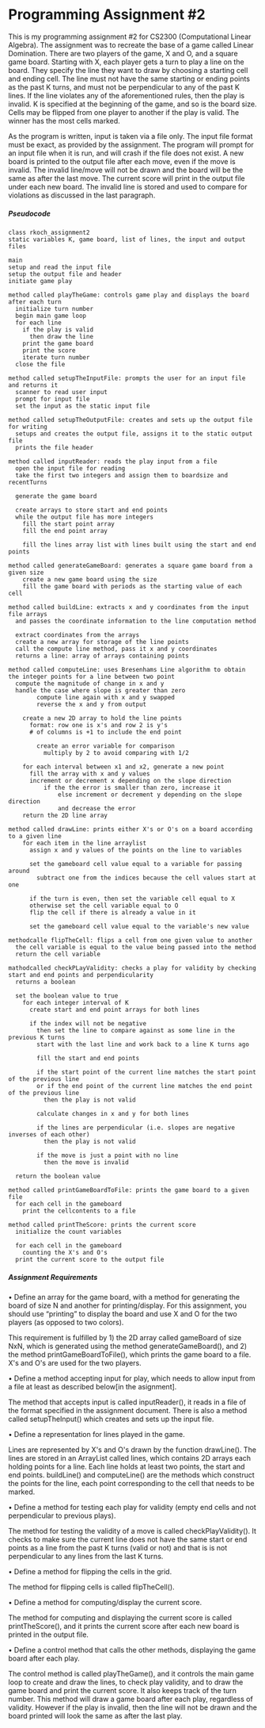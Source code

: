 <h1>Programming Assignment #2</h1>
<p>This is my programming assignment #2 for CS2300 (Computational Linear Algebra). The assignment was to recreate the base of a 
  game called Linear Domination. There are two players of the game, X and O, and a square game board. Starting with X, each player
  gets a turn to play a line on the board. They specify the line they want to draw by choosing a starting cell and ending cell. 
  The line must not have the same starting or ending points as the past K turns, and must not be perpendicular to any of the past
  K lines. If the line violates any of the aforementioned rules, then the play is invalid. K is specified at the beginning of the 
  game, and so is the board size. Cells may be flipped from one player to another if the play is valid. The winner has the most cells
  marked. </p>

<p> As the program is written, input is taken via a file only. The input file format must be exact, as provided by the assignment. The program 
  will prompt for an input file when it is run, and will crash if the file does not exist. A new board is printed to the output file after each 
  move, even if the move is invalid. The invalid line/move will not be drawn and the board will be the same as after the last move. The current 
  score will print in the output file under each new board. The invalid line is stored and used to compare for violations as discussed in the 
  last paragraph.</p>
  
 <h5>Pseudocode</h5>
 
    class rkoch_assignment2
    static variables K, game board, list of lines, the input and output files

    main
    setup and read the input file
    setup the output file and header
    initiate game play

    method called playTheGame: controls game play and displays the board after each turn
      initialize turn number
      begin main game loop
      for each line
        if the play is valid
          then draw the line
        print the game board
        print the score
        iterate turn number
      close the file

    method called setupTheInputFile: prompts the user for an input file and returns it
      scanner to read user input
      prompt for input file
      set the input as the static input file

    method called setupTheOutputFile: creates and sets up the output file for writing
      setups and creates the output file, assigns it to the static output file
      prints the file header

    method called inputReader: reads the play input from a file
      open the input file for reading
      take the first two integers and assign them to boardsize and recentTurns

      generate the game board

      create arrays to store start and end points
      while the output file has more integers
        fill the start point array
        fill the end point array

        fill the lines array list with lines built using the start and end points

    method called generateGameBoard: generates a square game board from a given size
        create a new game board using the size
        fill the game board with periods as the starting value of each cell

    method called buildLine: extracts x and y coordinates from the input file arrays 
      and passes the coordinate information to the line computation method

      extract coordinates from the arrays
      create a new array for storage of the line points
      call the compute line method, pass it x and y coordinates
      returns a line: array of arrays containing points

    method called computeLine: uses Bresenhams Line algorithm to obtain the integer points for a line between two point
      compute the magnitude of change in x and y
      handle the case where slope is greater than zero 
            compute line again with x and y swapped
            reverse the x and y from output

        create a new 2D array to hold the line points
          format: row one is x's and row 2 is y's
          # of columns is +1 to include the end point

            create an error variable for comparison
              multiply by 2 to avoid comparing with 1/2

        for each interval between x1 and x2, generate a new point
          fill the array with x and y values
          increment or decrement x depending on the slope direction
              if the the error is smaller than zero, increase it
                  else increment or decrement y depending on the slope direction
                  and decrease the error
        return the 2D line array

    method called drawLine: prints either X's or O's on a board according to a given line
        for each item in the line arraylist
          assign x and y values of the points on the line to variables

          set the gameboard cell value equal to a variable for passing around
            subtract one from the indices because the cell values start at one

          if the turn is even, then set the variable cell equal to X
          otherwise set the cell variable equal to O
          flip the cell if there is already a value in it

          set the gameboard cell value equal to the variable's new value

    methodcalle flipTheCell: flips a cell from one given value to another
      the cell variable is equal to the value being passed into the method
      return the cell variable

    mathodcalled checkPLayValidity: checks a play for validity by checking start and end points and perpendicularity
      returns a boolean

      set the boolean value to true
        for each integer interval of K
          create start and end point arrays for both lines

          if the index will not be negative
            then set the line to compare against as some line in the previous K turns
            start with the last line and work back to a line K turns ago

            fill the start and end points

            if the start point of the current line matches the start point of the previous line
            or if the end point of the current line matches the end point of the previous line
              then the play is not valid

            calculate changes in x and y for both lines

            if the lines are perpendicular (i.e. slopes are negative inverses of each other)
              then the play is not valid

            if the move is just a point with no line
              then the move is invalid

      return the boolean value

    method called printGameBoardToFile: prints the game board to a given file
      for each cell in the gameboard
        print the cellcontents to a file

    method called printTheScore: prints the current score
      initialize the count variables

      for each cell in the gameboard
        counting the X's and O's
      print the current score to the output file
    
<h5> Assignment Requirements </h5>
<p> • Define an array for the game board, with a method for generating the board of size N and another for printing/display. 
  For this assignment, you should use “printing” to display the board and use X and O for the two players (as opposed to two colors).
  
  This requirement is fulfilled by 1) the 2D array called gameBoard of size NxN, which is generated using the method generateGameBoard(), and
  2) the method printGameBoardToFile(), which prints the game board to a file. X's and O's are used for the two players. 
 
• Define a method accepting input for play, which needs to allow input from a file at least as described below[in the asignment].
  
  The method that accepts input is called inputReader(), it reads in a file of the format specified in the assignment document.
  There is also a method called setupTheInput() which creates and sets up the input file.
  
• Define a representation for lines played in the game.
  
  Lines are represented by X's and O's drawn by the function drawLine(). The lines are stored in an ArrayList called lines, which contains 2D arrays each
  holding points for a line. Each line holds at least two points, the start and end points. buildLine() and computeLine() are the methods which construct
  the points for the line, each point corresponding to the cell that needs to be marked.
  
• Define a method for testing each play for validity (empty end cells and not perpendicular to previous plays).
  
  The method for testing the validity of a move is called checkPlayValidity(). It checks to make sure the current line does not have the 
  same start or end points as a line from the past K turns (valid or not) and that is is not perpendicular to any lines from the last K turns.
  
• Define a method for flipping the cells in the grid.
  
  The method for flipping cells is called flipTheCell().
  
• Define a method for computing/display the current score.
  
  The method for computing and displaying the current score is called printTheScore(), and it prints the current score after each new board is printed
  in the output file.
  
• Define a control method that calls the other methods, displaying the game board after each play. 

  The control method is called playTheGame(), and it controls the main game loop to create and draw the lines, to check play validity, and to draw the 
  game board and print the current score. It also keeps track of the turn number. This method will draw a game board after each play, regardless of 
  validity. However if the play is invalid, then the line will not be drawn and the board printed will look the same as after the last play. </p>